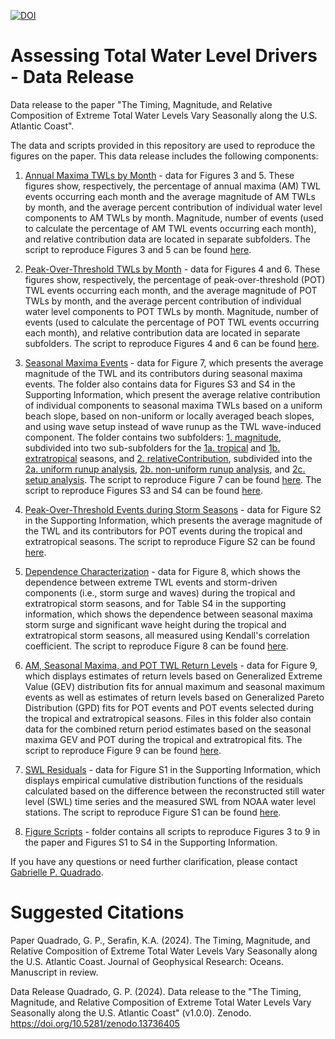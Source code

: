 [![DOI](https://zenodo.org/badge/661040372.svg)](https://zenodo.org/doi/10.5281/zenodo.13736404)

# Assessing Total Water Level Drivers - Data Release
Data release to the paper "The Timing, Magnitude, and Relative Composition of Extreme Total Water Levels Vary Seasonally along the U.S. Atlantic Coast".

The data and scripts provided in this repository are used to reproduce the figures on the paper. This data release includes the following components: 

1) [Annual Maxima TWLs by Month](annualMaximabyMonth) - data for Figures 3 and 5. These figures show, respectively, the percentage of annual maxima (AM) TWL events occurring each month and the average magnitude of AM TWLs by month, and the average percent contribution of individual water level components to AM TWLs by month. Magnitude, number of events (used to calculate the percentage of AM TWL events occurring each month), and relative contribution data are located in separate subfolders. The script to reproduce Figures 3 and 5 can be found [here](figureScripts/timingPanelPlot.m).

2) [Peak-Over-Threshold TWLs by Month](POTbyMonth) - data for Figures 4 and 6. These figures show, respectively, the percentage of peak-over-threshold (POT) TWL events occurring each month, and the average magnitude of POT TWLs by month, and the average percent contribution of individual water level components to POT TWLs by month. Magnitude, number of events (used to calculate the percentage of POT TWL events occurring each month), and relative contribution data are located in separate subfolders. The script to reproduce Figures 4 and 6 can be found [here](figureScripts/relativeContributionbyMonth.m).

3) [Seasonal Maxima Events](seasonalMaximaEvents) - data for Figure 7, which presents the average magnitude of
the TWL and its contributors during seasonal maxima events. The folder also contains data for Figures S3 and S4 in the Supporting Information, which present the average relative contribution of individual components to seasonal maxima TWLs based on a uniform beach slope, based on non-uniform or locally averaged beach slopes, and using wave setup instead of wave runup as the TWL wave-induced component. The folder contains two subfolders: [1. magnitude](seasonalMaximaEvents/magnitude), subdivided into two sub-subfolders for the [1a. tropical](seasonalMaximaEvents/magnitude/tropicalSeason) and [1b. extratropical](seasonalMaximaEvents/magnitude/extratropicalSeason) seasons, and [2. relativeContribution](seasonalMaximaEvents/relativeContribution), subdivided into the [2a. uniform runup analysis](seasonalMaximaEvents/relativeContribution/runup_uniformBeta/), [2b. non-uniform runup analysis](seasonalMaximaEvents/relativeContribution/runup_nonuniformBeta/), and [2c. setup analysis](seasonalMaximaEvents/relativeContribution/setup/). The script to reproduce Figure 7 can be found [here](figureScripts/seasonalMagnitude.m). The script to reproduce Figures S3 and S4 can be found [here](figureScripts/regionsPlot_Seasonal.m).

4) [Peak-Over-Threshold Events during Storm Seasons](POTseasonal) - data for Figure S2 in the Supporting Information, which presents the average magnitude of the TWL and its contributors for POT events during the tropical and extratropical seasons. The script to reproduce Figure S2 can be found [here](figureScripts/seasonalMagnitude.m).

5) [Dependence Characterization](kendallsCorrelation) - data for Figure 8, which shows the dependence between extreme TWL events and storm-driven components (i.e., storm surge and waves) during the tropical and extratropical storm seasons, and for Table S4 in the supporting information, which shows the dependence between seasonal maxima storm surge and significant wave height during the tropical and extratropical storm seasons, all measured using Kendall's correlation coefficient. The script to reproduce Figure 8 can be found [here](figureScripts/seasonalDependence.m).

6) [AM, Seasonal Maxima, and POT TWL Return Levels](EVAFits) - data for Figure 9, which displays estimates of return levels based on Generalized Extreme Value (GEV) distribution fits for annual maximum and seasonal maximum events as well as estimates of return levels based on Generalized Pareto Distribution (GPD) fits for POT events and POT events selected during the tropical and extratropical seasons. Files in this folder also contain data for the combined return period estimates based on the seasonal maxima GEV and POT during the tropical and extratropical fits. The script to reproduce Figure 9 can be found [here](figureScripts/EVAPlot.m).

7) [SWL Residuals](SWLresiduals) - data for Figure S1 in the Supporting Information, which displays empirical cumulative distribution functions of the residuals calculated based on the difference between the reconstructed still water level (SWL) time series and the measured SWL from NOAA water level stations. The script to reproduce Figure S1 can be found [here](figureScripts/SWLresidualsECDF.m).

8) [Figure Scripts](figureScripts)  - folder contains all scripts to reproduce Figures 3 to 9 in the paper and Figures S1 to S4 in the Supporting Information. 

If you have any questions or need further clarification, please contact [Gabrielle P. Quadrado](mailto:gpereiraquadrado@ufl.edu?subject=[GitHub]%20Total%20Water%20Level%20Drivers).

# Suggested Citations
Paper
Quadrado, G. P., Serafin, K.A. (2024). The Timing, Magnitude, and Relative Composition of Extreme Total Water Levels Vary Seasonally along the U.S. Atlantic Coast. Journal of Geophysical Research: Oceans. Manuscript in review.

Data Release
Quadrado, G. P. (2024). Data release to the "The Timing, Magnitude, and Relative Composition of Extreme Total Water Levels Vary Seasonally along the U.S. Atlantic Coast" (v1.0.0). Zenodo. https://doi.org/10.5281/zenodo.13736405
